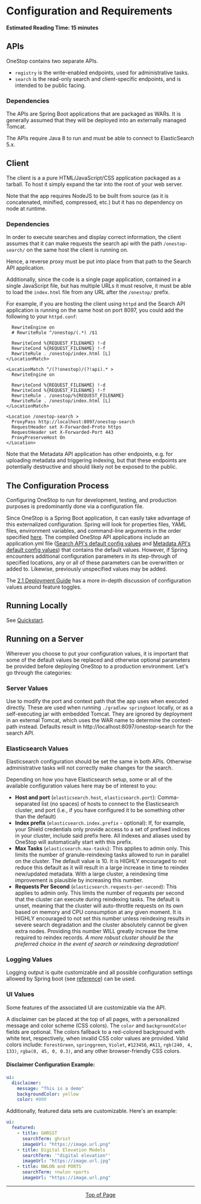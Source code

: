 # Configuration and Requirements

**Estimated Reading Time: 15 minutes**

## APIs

OneStop contains two separate APIs.

- `registry` is the write-enabled endpoints, used for administrative tasks.
- `search` is the read-only search and client-specific endpoints, and is intended to be public facing.

### Dependencies

The APIs are Spring Boot applications that are packaged as WARs. It is generally assumed that they will be deployed into an externally managed Tomcat.

The APIs require Java 8 to run and must be able to connect to ElasticSearch 5.x.

## Client

The client is a a pure HTML/JavaScript/CSS application packaged as a tarball. To host it simply expand the tar into the root of your web server.

Note that the app requires NodeJS to be built from source (as it is concatenated, minified, compressed, etc.) but it has no dependency on node at runtime.

### Dependencies
In order to execute searches and display correct information, the client assumes that it can make requests the search api with the path `/onestop-search/` on the same host the client is running on.

Hence, a reverse proxy must be put into place from that path to the Search API application.

Additionally, since the code is a single page application, contained in a single JavaScript file, but has multiple URLs it must resolve, it must be able to load the `index.html` file from any URL after the `/onestop/` prefix.

For example, if you are hosting the client using `httpd` and the Search API application is running on the same host on port 8097, you could add the following to your `httpd.conf`:

```<LocationMatch ^/onestop/(?!api).* >
  RewriteEngine on
  # RewriteRule ^/onestop/(.*) /$1

  RewriteCond %{REQUEST_FILENAME} !-d
  RewriteCond %{REQUEST_FILENAME} !-f
  RewriteRule . /onestop/index.html [L]
</LocationMatch>

<LocationMatch ^/(?!onestop)/(?!api).* >
  RewriteEngine on

  RewriteCond %{REQUEST_FILENAME} !-d
  RewriteCond %{REQUEST_FILENAME} !-f
  RewriteRule . /onestop/%{REQUEST_FILENAME}
  RewriteRule . /onestop/index.html [L]
</LocationMatch>

<Location /onestop-search >
  ProxyPass http://localhost:8097/onestop-search
  RequestHeader set X-Forwarded-Proto https
  RequestHeader set X-Forwarded-Port 443
  ProxyPreserveHost On
</Location>
```

Note that the Metadata API application has other endpoints, e.g. for uploading metadata and triggering indexing,
but that these endpoints are potentially destructive and should likely not be exposed to the public.


## The Configuration Process
Configuring OneStop to run for development, testing, and production purposes is predominantly done via a configuration file.

Since OneStop is a Spring Boot application, it can easily take advantage of this externalized configuration. Spring will look for properties files, YAML files, environment variables, and command-line arguments in the order specified [here](https://docs.spring.io/spring-boot/docs/current/reference/html/boot-features-external-config.html). The compiled OneStop API applications include an application.yml file ([Search API's default config values](/application.yml) and [Metadata API's default config values](/application.yml)) that contains the default values. However, if Spring encounters additional configuration parameters in its step-through of specified locations, any or all of these parameters can be overwritten or added to. Likewise, previously unspecified values may be added.

The [2.1 Deployment Guide](/docs/operator/deployment/v2/onestop/2-1-guide.md) has a more in-depth discussion of configuration values around feature toggles.

## Running Locally

See [Quickstart](/docs/developer/quickstart.md).

## Running on a Server
Wherever you choose to put your configuration values, it is important that some of the default values be replaced and otherwise optional parameters be provided before deploying OneStop to a production environment. Let's go through the categories:

### Server Values
Use to modify the port and context path that the app uses when executed directly. These are used when running `./gradlew springboot` locally, or as a self-executing jar with embedded Tomcat. They are ignored by deployment in an external Tomcat, which uses the WAR name to determine the context-path instead. Defaults result in http://localhost:8097/onestop-search for the search API.

### Elasticsearch Values

Elasticsearch configuration should be set the same in both APIs. Otherwise administrative tasks will not correctly make changes for the search.

Depending on how you have Elasticsearch setup, some or all of the available configuration values here may be of interest to you:
- **Host and port** (`elasticsearch.host`, `elasticsearch.port`): Comma-separated list (no spaces) of hosts to connect to the Elasticsearch cluster, and port (i.e., if you have configured it to be something other than the default)
- **Index prefix** (`elasticsearch.index.prefix` - optional): If, for example, your Shield credentials only provide access to a set of prefixed indices in your cluster, include said prefix here. All indexes and aliases used by OneStop will automatically start with this prefix.
- **Max Tasks** (`elasticsearch.max-tasks`): This applies to admin only. This limits the number of granule-reindexing tasks allowed to run in parallel on the cluster. The default value is 10. It is HIGHLY encouraged to not reduce this default as it will result in a large increase in time to reindex new/updated metadata. With a large cluster, a reindexing time improvement is plausible by increasing this number.
- **Requests Per Second** (`elasticsearch.requests-per-second`): This applies to admin only. This limits the number of requests per second that the cluster can execute during reindexing tasks. The default is unset, meaning that the cluster will auto-throttle requests on its own based on memory and CPU consumption at any given moment. It is HIGHLY encouraged to not set this number unless reindexing results in severe search degradation and the cluster absolutely cannot be given extra nodes. Providing this number WILL greatly increase the time required to reindex records. *A more robust cluster should be the preferred choice in the event of search or reindexing degradation!*

### Logging Values
Logging output is quite customizable and all possible configuration settings allowed by Spring boot (see [reference](http://docs.spring.io/spring-boot/docs/current/reference/html/boot-features-logging.html)) can be used.

### UI Values
Some features of the associated UI are customizable via the API.

A disclaimer can be placed at the top of all pages, with a personalized message and color scheme (CSS colors). The `color` and `backgroundColor` fields are optional. The colors fallback to a red-colored background with white text, respectively, when invalid CSS color values are provided. Valid colors include: `ForestGreen`, `springgreen`, `Violet`, `#123456`, `#A11`, `rgb(240, 4, 133)`, `rgba(0, 45, 0, 0.3)`, and any other browser-friendly CSS colors.

#### Disclaimer Configuration Example:

```yml
ui:
  disclaimer:
    message: "This is a demo"
    backgroundColor: yellow
    color: #000
```

Additionally, featured data sets are customizable. Here's an example:

```yml
ui:
  featured:
    - title: GHRSST
      searchTerm: ghrsst
      imageUrl: "https://image.url.png"
    - title: Digital Elevation Models
      searchTerm: '"digital elevation"'
      imageUrl: "https://image.url.jpg"
    - title: NWLON and PORTS
      searchTerm: +nwlon +ports
      imageUrl: "https://image.url.png"
```

<hr>
<div align="center"><a href="#">Top of Page</a></div>
